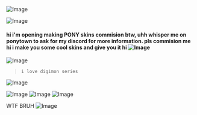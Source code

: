 ![Image](https://github.com/user-attachments/assets/cf54adae-d815-4919-b71d-37085fe002b9)

![Image](https://github.com/user-attachments/assets/6c3e3c38-a85a-415f-9ed6-d3639d75f58e)

#### hi i'm opening making PONY skins commision btw, uhh whisper me on ponytown to ask for my discord for more information. pls commision me hi i make you some cool skins and give you it hi ![Image](https://github.com/user-attachments/assets/46d3e791-e2d3-4a67-8906-d23246a60653)

![Image](https://github.com/user-attachments/assets/a190035d-5eb1-43fc-b0d3-2ecae197c12b)

> `i love digimon series`

![Image](https://github.com/user-attachments/assets/516d109c-d285-4185-a20a-c946b3af6225)

![Image](https://github.com/user-attachments/assets/2df36e8d-514b-4d52-9db9-b75706be4ac8) ![Image](https://github.com/user-attachments/assets/92b2da1b-82df-4a10-8cb8-6ef58e6f322f) ![Image](https://github.com/user-attachments/assets/f9fe1714-418a-4669-a639-80070f4a169b)


WTF BRUH
![Image](https://github.com/user-attachments/assets/035da0c0-5ac9-449d-b2a0-cb1da823db65)

